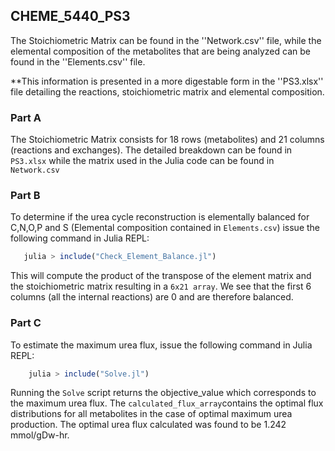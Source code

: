 ## CHEME_5440_PS3

The Stoichiometric Matrix can be found in the ''Network.csv'' file, while the elemental composition of the metabolites that are being analyzed can be found in the ''Elements.csv'' file. 

**This information is presented in a more digestable form in the ''PS3.xlsx'' file detailing the reactions, stoichiometric matrix and elemental composition.

### Part A
The Stoichiometric Matrix consists for 18 rows (metabolites) and 21 columns (reactions and exchanges). The detailed breakdown can be found in ``PS3.xlsx`` while the matrix used in the Julia code can be found in ``Network.csv``

### Part B
To determine if the urea cycle reconstruction is elementally balanced for C,N,O,P and S (Elemental composition contained in ``Elements.csv``) issue the following command in Julia REPL:

 ```jl
    julia > include("Check_Element_Balance.jl")
  ```
  
This will compute the product of the transpose of the element matrix and the stoichiometric matrix resulting in a ``6x21 array``. We see that the first 6 columns (all the internal reactions) are 0 and are therefore balanced. 

### Part C
To estimate the maximum urea flux, issue the following command in Julia REPL:

```jl
    julia > include("Solve.jl")
  ```
Running the ``Solve`` script returns the objective_value which corresponds to the maximum urea flux. The ``calculated_flux_array``contains the optimal flux distributions for all metabolites in the case of optimal maximum urea production. The optimal urea flux calculated was found to be 1.242 mmol/gDw-hr.


  
